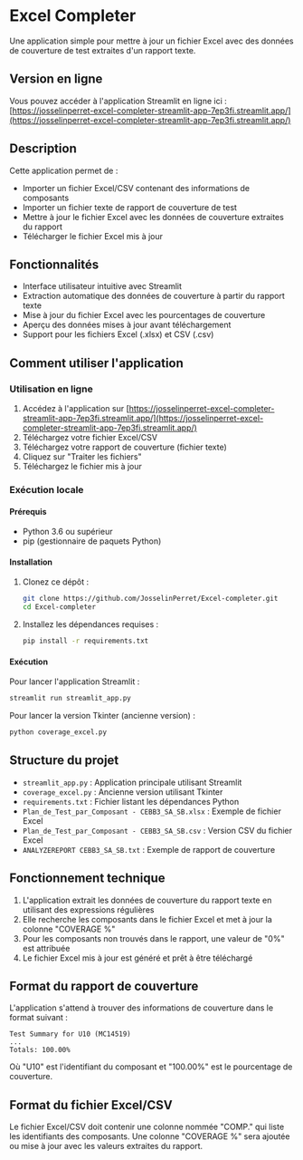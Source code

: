 # Excel Completer

Une application simple pour mettre à jour un fichier Excel avec des données de couverture de test extraites d'un rapport texte.

## Version en ligne

Vous pouvez accéder à l'application Streamlit en ligne ici : [https://josselinperret-excel-completer-streamlit-app-7ep3fi.streamlit.app/](https://josselinperret-excel-completer-streamlit-app-7ep3fi.streamlit.app/)

## Description

Cette application permet de :
- Importer un fichier Excel/CSV contenant des informations de composants
- Importer un fichier texte de rapport de couverture de test
- Mettre à jour le fichier Excel avec les données de couverture extraites du rapport
- Télécharger le fichier Excel mis à jour

## Fonctionnalités

- Interface utilisateur intuitive avec Streamlit
- Extraction automatique des données de couverture à partir du rapport texte
- Mise à jour du fichier Excel avec les pourcentages de couverture
- Aperçu des données mises à jour avant téléchargement
- Support pour les fichiers Excel (.xlsx) et CSV (.csv)

## Comment utiliser l'application

### Utilisation en ligne
1. Accédez à l'application sur [https://josselinperret-excel-completer-streamlit-app-7ep3fi.streamlit.app/](https://josselinperret-excel-completer-streamlit-app-7ep3fi.streamlit.app/)
2. Téléchargez votre fichier Excel/CSV
3. Téléchargez votre rapport de couverture (fichier texte)
4. Cliquez sur "Traiter les fichiers"
5. Téléchargez le fichier mis à jour

### Exécution locale

#### Prérequis
- Python 3.6 ou supérieur
- pip (gestionnaire de paquets Python)

#### Installation
1. Clonez ce dépôt :
   ```bash
   git clone https://github.com/JosselinPerret/Excel-completer.git
   cd Excel-completer
   ```

2. Installez les dépendances requises :
   ```bash
   pip install -r requirements.txt
   ```

#### Exécution
Pour lancer l'application Streamlit :
```bash
streamlit run streamlit_app.py
```

Pour lancer la version Tkinter (ancienne version) :
```bash
python coverage_excel.py
```

## Structure du projet

- `streamlit_app.py` : Application principale utilisant Streamlit
- `coverage_excel.py` : Ancienne version utilisant Tkinter
- `requirements.txt` : Fichier listant les dépendances Python
- `Plan_de_Test_par_Composant - CEBB3_SA_SB.xlsx` : Exemple de fichier Excel
- `Plan_de_Test_par_Composant - CEBB3_SA_SB.csv` : Version CSV du fichier Excel
- `ANALYZEREPORT CEBB3_SA_SB.txt` : Exemple de rapport de couverture

## Fonctionnement technique

1. L'application extrait les données de couverture du rapport texte en utilisant des expressions régulières
2. Elle recherche les composants dans le fichier Excel et met à jour la colonne "COVERAGE %"
3. Pour les composants non trouvés dans le rapport, une valeur de "0%" est attribuée
4. Le fichier Excel mis à jour est généré et prêt à être téléchargé

## Format du rapport de couverture

L'application s'attend à trouver des informations de couverture dans le format suivant :
```
Test Summary for U10 (MC14519)
...
Totals: 100.00%
```

Où "U10" est l'identifiant du composant et "100.00%" est le pourcentage de couverture.

## Format du fichier Excel/CSV

Le fichier Excel/CSV doit contenir une colonne nommée "COMP." qui liste les identifiants des composants.
Une colonne "COVERAGE %" sera ajoutée ou mise à jour avec les valeurs extraites du rapport.
